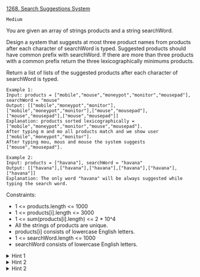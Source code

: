 [1268. Search Suggestions System](https://leetcode.com/problems/search-suggestions-system/)

`Medium`

You are given an array of strings products and a string searchWord.

Design a system that suggests at most three product names from products after each character of searchWord is typed. Suggested products should have common prefix with searchWord. If there are more than three products with a common prefix return the three lexicographically minimums products.

Return a list of lists of the suggested products after each character of searchWord is typed.

```
Example 1:
Input: products = ["mobile","mouse","moneypot","monitor","mousepad"], searchWord = "mouse"
Output: [["mobile","moneypot","monitor"],["mobile","moneypot","monitor"],["mouse","mousepad"],["mouse","mousepad"],["mouse","mousepad"]]
Explanation: products sorted lexicographically = ["mobile","moneypot","monitor","mouse","mousepad"].
After typing m and mo all products match and we show user ["mobile","moneypot","monitor"].
After typing mou, mous and mouse the system suggests ["mouse","mousepad"].

Example 2:
Input: products = ["havana"], searchWord = "havana"
Output: [["havana"],["havana"],["havana"],["havana"],["havana"],["havana"]]
Explanation: The only word "havana" will be always suggested while typing the search word.
```

Constraints:

- 1 <= products.length <= 1000
- 1 <= products[i].length <= 3000
- 1 <= sum(products[i].length) <= 2 * 10^4
- All the strings of products are unique.
- products[i] consists of lowercase English letters.
- 1 <= searchWord.length <= 1000
- searchWord consists of lowercase English letters.

<details>
<summary>Hint 1</summary>

Brute force is a good choice because length of the string is ≤ 1000.
</details>

<details>
<summary>Hint 2</summary>

Binary search the answer. [here](../../Binary%20Search/1268.%20Search%20Suggestions%20System/)
</details>

<details>
<summary>Hint 2</summary>

Use Trie data structure to store the best three matching. Traverse the Trie.
</details>
